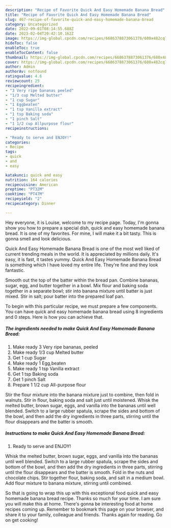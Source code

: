 ```yaml
---
description: "Recipe of Favorite Quick And Easy Homemade Banana Bread"
title: "Recipe of Favorite Quick And Easy Homemade Banana Bread"
slug: 467-recipe-of-favorite-quick-and-easy-homemade-banana-bread
category: Uncategorized
date: 2022-09-01T08:14:55.688Z
date: 2023-02-04T20:42:10.162Z
image: https://img-global.cpcdn.com/recipes/6686378873061376/680x482cq70/quick-and-easy-homemade-banana-bread-recipe-main-photo.jpg
hideToc: false
enableToc: true
enableTocContent: false
thumbnail: https://img-global.cpcdn.com/recipes/6686378873061376/680x482cq70/quick-and-easy-homemade-banana-bread-recipe-main-photo.jpg
cover: https://img-global.cpcdn.com/recipes/6686378873061376/680x482cq70/quick-and-easy-homemade-banana-bread-recipe-main-photo.jpg
author: Admin
authorAv: notfound
ratingvalue: 4.6
reviewcount: 25
recipeingredient:
- "3 Very ripe bananas peeled"
- "1/3 cup Melted butter"
- "1 cup Sugar"
- "1 Eggbeaten"
- "1 tsp Vanilla extract"
- "1 tsp Baking soda"
- "1 pinch Salt"
- "1 1/2 cup Allpurpose flour"
recipeinstructions:

- "Ready to serve and ENJOY!"
categories:
- Recipe
tags:
- quick
- and
- easy

katakunci: quick and easy 
nutrition: 164 calories
recipecuisine: American
preptime: "PT32M"
cooktime: "PT47M"
recipeyield: "2"
recipecategory: Dinner

---
```



Hey everyone, it is Louise, welcome to my recipe page. Today, I'm gonna show you how to prepare a special dish, quick and easy homemade banana bread. It is one of my favorites. For mine, I will make it a bit tasty. This is gonna smell and look delicious.

Quick And Easy Homemade Banana Bread is one of the most well liked of current trending meals in the world. It is appreciated by millions daily. It's easy, it is fast, it tastes yummy. Quick And Easy Homemade Banana Bread is something which I have loved my entire life. They're fine and they look fantastic.

Smooth out the top of the batter within the bread pan. Combine bananas, sugar, egg, and butter together in a bowl. Mix flour and baking soda together in a separate bowl; stir into banana mixture until batter is just mixed. Stir in salt; pour batter into the prepared loaf pan.


To begin with this particular recipe, we must prepare a few components. You can have quick and easy homemade banana bread using 8 ingredients and 0 steps. Here is how you can achieve that.

<!--inarticleads1-->

##### The ingredients needed to make Quick And Easy Homemade Banana Bread:

1. Make ready 3 Very ripe bananas, peeled
1. Make ready 1/3 cup Melted butter
1. Get 1 cup Sugar
1. Make ready 1 Egg,beaten
1. Make ready 1 tsp Vanilla extract
1. Get 1 tsp Baking soda
1. Get 1 pinch Salt
1. Prepare 1 1/2 cup All-purpose flour


Stir the flour mixture into the banana mixture just to combine, then fold in walnuts. Stir in flour, baking soda and salt just until moistened. Whisk the melted butter, brown sugar, eggs, and vanilla into the bananas until well blended. Switch to a large rubber spatula, scrape the sides and bottom of the bowl, and then add the dry ingredients in three parts, stirring until the flour disappears and the batter is smooth. 

<!--inarticleads2-->

##### Instructions to make Quick And Easy Homemade Banana Bread:


1. Ready to serve and ENJOY!

Whisk the melted butter, brown sugar, eggs, and vanilla into the bananas until well blended. Switch to a large rubber spatula, scrape the sides and bottom of the bowl, and then add the dry ingredients in three parts, stirring until the flour disappears and the batter is smooth. Fold in the nuts and chocolate chips. Stir together flour, baking soda, and salt in a medium bowl. Add flour mixture to banana mixture, stirring until combined. 

So that is going to wrap this up with this exceptional food quick and easy homemade banana bread recipe. Thanks so much for your time. I am sure you will make this at home. There's gonna be interesting food at home recipes coming up. Remember to bookmark this page on your browser, and share it to your family, colleague and friends. Thanks again for reading. Go on get cooking!
